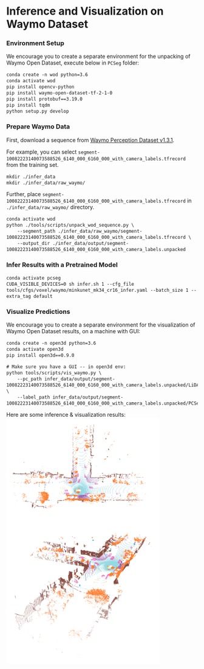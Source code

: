 # Inference and Visualization on Waymo Dataset

### Environment Setup

We encourage you to create a separate environment for the unpacking of Waymo Open Dataset, execute below in `PCSeg` folder:
```
conda create -n wod python=3.6
conda activate wod
pip install opencv-python
pip install waymo-open-dataset-tf-2-1-0
pip install protobuf==3.19.0
pip install tqdm
python setup.py develop
```

### Prepare Waymo Data

First, download a sequence from [Waymo Perception Dataset v1.3.1](https://waymo.com/intl/en_us/open/download/).

For example, you can select `segment-10082223140073588526_6140_000_6160_000_with_camera_labels.tfrecord` from the training set.

```
mkdir ./infer_data
mkdir ./infer_data/raw_waymo/
```

Further, place `segment-10082223140073588526_6140_000_6160_000_with_camera_labels.tfrecord` in `./infer_data/raw_waymo/` directory. 

```
conda activate wod
python ./tools/scripts/unpack_wod_sequence.py \
    --segment_path ./infer_data/raw_waymo/segment-10082223140073588526_6140_000_6160_000_with_camera_labels.tfrecord \
    --output_dir ./infer_data/output/segment-10082223140073588526_6140_000_6160_000_with_camera_labels.unpacked
```

### Infer Results with a Pretrained Model

```
conda activate pcseg
CUDA_VISIBLE_DEVICES=0 sh infer.sh 1 --cfg_file tools/cfgs/voxel/waymo/minkunet_mk34_cr16_infer.yaml --batch_size 1 --extra_tag default
```

### Visualize Predictions

We encourage you to create a separate environment for the visualization of Waymo Open Dataset results, on a machine with GUI:

```
conda create -n open3d python=3.6
conda activate open3d
pip install open3d==0.9.0
```

```
# Make sure you have a GUI -- in open3d env:
python tools/scripts/vis_waymo.py \
    --pc_path infer_data/output/segment-10082223140073588526_6140_000_6160_000_with_camera_labels.unpacked/LiDAR/0000000100.npy \
    --label_path infer_data/output/segment-10082223140073588526_6140_000_6160_000_with_camera_labels.unpacked/PCSeg/0000000100.npy
```

Here are some inference & visualization results:
<img src="docs/figs/wod_vis_01.png" align="center" width="80%">
<img src="docs/figs/wod_vis_02.png" align="center" width="80%">
